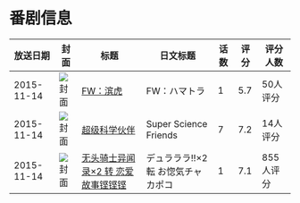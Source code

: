 # 番剧信息

|放送日期|封面|标题|日文标题|话数|评分|评分人数|
|---|---|---|---|---|---|---|
|2015-11-14|![封面](https://lain.bgm.tv/pic/cover/c/65/17/127716_AebsS.jpg)|[FW：滨虎](https://bangumi.tv/subject/127716)|FW：ハマトラ|1|5.7|50人评分|
|2015-11-14|![封面](https://lain.bgm.tv/pic/cover/c/02/69/156732_thYXW.jpg)|[超级科学伙伴](https://bangumi.tv/subject/156732)|Super Science Friends|7|7.2|14人评分|
|2015-11-14|![封面](https://lain.bgm.tv/pic/cover/c/b2/fb/145745_Gu38X.jpg)|[无头骑士异闻录×2 转 恋爱故事铿铿铿](https://bangumi.tv/subject/145745)|デュラララ!!×2 転 お惚気チャカポコ|1|7.1|855人评分|
